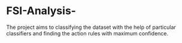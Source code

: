 # FSI-Analysis-
The project aims to classifying the dataset with the help of particular classifiers and finding the action rules with maximum confidence.
